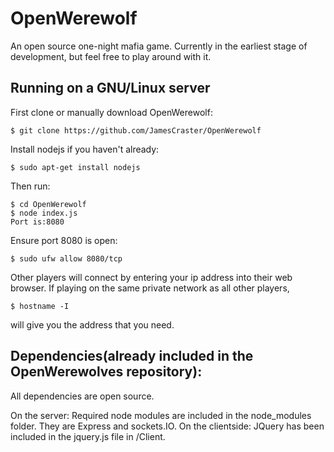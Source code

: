 # OpenWerewolf
An open source one-night mafia game. Currently in the earliest stage of development, but feel free to play around with it.

<h2>Running on a GNU/Linux server</h2>

First clone or manually download OpenWerewolf:
```
$ git clone https://github.com/JamesCraster/OpenWerewolf
```
Install nodejs if you haven't already:
```
$ sudo apt-get install nodejs
```
Then run:
```
$ cd OpenWerewolf
$ node index.js
Port is:8080
```
Ensure port 8080 is open:
```
$ sudo ufw allow 8080/tcp
```
Other players will connect by entering your ip address into their web browser.
If playing on the same private network as all other players,
```
$ hostname -I
```
will give you the address that you need.

<h2>Dependencies(already included in the OpenWerewolves repository):</h2>
All dependencies are open source.


On the server:
Required node modules are included in the node_modules folder.
They are Express and sockets.IO.
On the clientside:
JQuery has been included in the jquery.js file in /Client.

